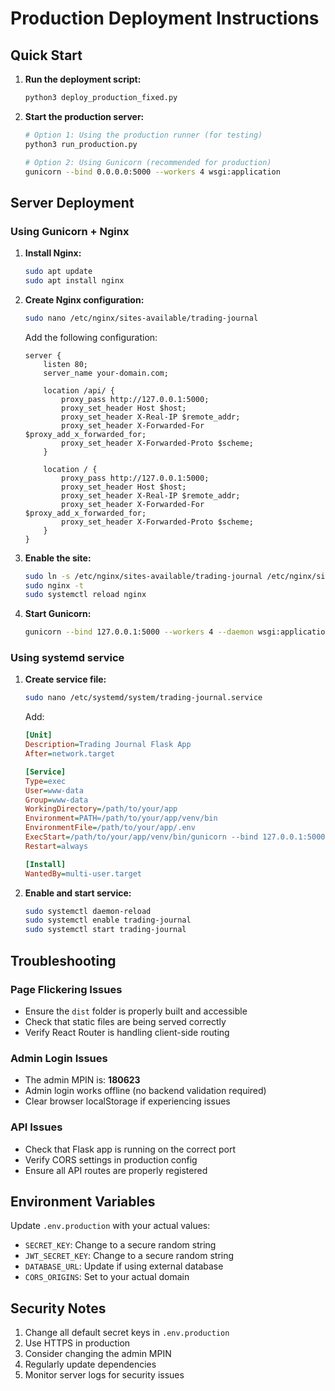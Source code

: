 # Production Deployment Instructions

## Quick Start

1. **Run the deployment script:**
   ```bash
   python3 deploy_production_fixed.py
   ```

2. **Start the production server:**
   ```bash
   # Option 1: Using the production runner (for testing)
   python3 run_production.py
   
   # Option 2: Using Gunicorn (recommended for production)
   gunicorn --bind 0.0.0.0:5000 --workers 4 wsgi:application
   ```

## Server Deployment

### Using Gunicorn + Nginx

1. **Install Nginx:**
   ```bash
   sudo apt update
   sudo apt install nginx
   ```

2. **Create Nginx configuration:**
   ```bash
   sudo nano /etc/nginx/sites-available/trading-journal
   ```
   
   Add the following configuration:
   ```nginx
   server {
       listen 80;
       server_name your-domain.com;
       
       location /api/ {
           proxy_pass http://127.0.0.1:5000;
           proxy_set_header Host $host;
           proxy_set_header X-Real-IP $remote_addr;
           proxy_set_header X-Forwarded-For $proxy_add_x_forwarded_for;
           proxy_set_header X-Forwarded-Proto $scheme;
       }
       
       location / {
           proxy_pass http://127.0.0.1:5000;
           proxy_set_header Host $host;
           proxy_set_header X-Real-IP $remote_addr;
           proxy_set_header X-Forwarded-For $proxy_add_x_forwarded_for;
           proxy_set_header X-Forwarded-Proto $scheme;
       }
   }
   ```

3. **Enable the site:**
   ```bash
   sudo ln -s /etc/nginx/sites-available/trading-journal /etc/nginx/sites-enabled/
   sudo nginx -t
   sudo systemctl reload nginx
   ```

4. **Start Gunicorn:**
   ```bash
   gunicorn --bind 127.0.0.1:5000 --workers 4 --daemon wsgi:application
   ```

### Using systemd service

1. **Create service file:**
   ```bash
   sudo nano /etc/systemd/system/trading-journal.service
   ```
   
   Add:
   ```ini
   [Unit]
   Description=Trading Journal Flask App
   After=network.target
   
   [Service]
   Type=exec
   User=www-data
   Group=www-data
   WorkingDirectory=/path/to/your/app
   Environment=PATH=/path/to/your/app/venv/bin
   EnvironmentFile=/path/to/your/app/.env
   ExecStart=/path/to/your/app/venv/bin/gunicorn --bind 127.0.0.1:5000 --workers 4 wsgi:application
   Restart=always
   
   [Install]
   WantedBy=multi-user.target
   ```

2. **Enable and start service:**
   ```bash
   sudo systemctl daemon-reload
   sudo systemctl enable trading-journal
   sudo systemctl start trading-journal
   ```

## Troubleshooting

### Page Flickering Issues
- Ensure the `dist` folder is properly built and accessible
- Check that static files are being served correctly
- Verify React Router is handling client-side routing

### Admin Login Issues
- The admin MPIN is: **180623**
- Admin login works offline (no backend validation required)
- Clear browser localStorage if experiencing issues

### API Issues
- Check that Flask app is running on the correct port
- Verify CORS settings in production config
- Ensure all API routes are properly registered

## Environment Variables

Update `.env.production` with your actual values:
- `SECRET_KEY`: Change to a secure random string
- `JWT_SECRET_KEY`: Change to a secure random string
- `DATABASE_URL`: Update if using external database
- `CORS_ORIGINS`: Set to your actual domain

## Security Notes

1. Change all default secret keys in `.env.production`
2. Use HTTPS in production
3. Consider changing the admin MPIN
4. Regularly update dependencies
5. Monitor server logs for security issues
